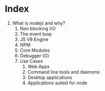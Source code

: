 # Index

1. What is nodejs and why?
   1. Non blocking I/O 
   2. The event loop
   3. JS V8 Engine 
   4. NPM
   5. Core Modules
   6. Debugger (O)
   7. Use Cases 
      1. Web Apps 
      2. Command line tools and daemons
      3. Desktop applications
      4. Applications suited for node